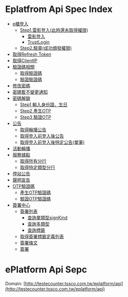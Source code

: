 
# Eplatfrom Api Spec Index
 
- [e櫃登入](#eplatfromLogin)
  - [Step1.雷影登入(此時還未取得權限)](#loginStep1)
    - [雷影登入](./ePlatformApiSepc/%E7%99%BB%E5%85%A5/%E9%9B%B7%E5%BD%B1%E7%99%BB%E5%85%A5.md)
    - [TrustLogin](./ePlatformApiSepc/%E7%99%BB%E5%85%A5/Trust%20login%2083ec4ac47f944428a38d3bd3a0f918e0.md)
  - [Step2.驗章(成功頒發權限)](./ePlatformApiSepc/%E7%99%BB%E5%85%A5/%E9%A9%97%E7%AB%A0.md)
- [取得Refresh Token](./ePlatformApiSepc/%E5%8F%96%E5%BE%97RefreshToken.md)
- [取得ClientIP](./ePlatformApiSepc/%E5%8F%96%E5%BE%97ClientIP.md)
- [驗證碼相關](#captcha)
  - [取得驗證碼](./ePlatformApiSepc/%E9%A9%97%E8%AD%89%E7%A2%BC%E7%9B%B8%E9%97%9C/%E5%8F%96%E5%BE%97%E9%A9%97%E8%AD%89%E7%A2%BC.md)
  - [驗證驗證碼](./ePlatformApiSepc/%E9%A9%97%E8%AD%89%E7%A2%BC%E7%9B%B8%E9%97%9C/%E9%A9%97%E8%AD%89%E9%A9%97%E8%AD%89%E7%A2%BC.md)
- [修改密碼](./ePlatformApiSepc/%E4%BF%AE%E6%94%B9%E5%AF%86%E7%A2%BC.md)
- [密碼暫不變更通知](./ePlatformApiSepc/%E5%AF%86%E7%A2%BC%E6%9A%AB%E4%B8%8D%E8%AE%8A%E6%9B%B4%E9%80%9A%E7%9F%A5.md)
- [密碼解鎖](#passwordLock)
    - [Step1 輸入身份證、生日](./ePlatformApiSepc/%E5%AF%86%E7%A2%BC%E8%A7%A3%E9%8E%96/Step1%20%E8%BC%B8%E5%85%A5%E8%BA%AB%E4%BB%BD%E8%AD%89%E3%80%81%E7%94%9F%E6%97%A5.md)
    - [Step2 產生OTP](./ePlatformApiSepc/%E5%AF%86%E7%A2%BC%E8%A7%A3%E9%8E%96/Step2%20%E7%94%A2%E7%94%9FOTP.md)
    - [Step3 驗證OTP](./ePlatformApiSepc/%E5%AF%86%E7%A2%BC%E8%A7%A3%E9%8E%96/Step3%20%E9%A9%97%E8%AD%89OTP.md)
- [公告](#announce)
  - [取得輪播公告](./ePlatformApiSepc/%E5%85%AC%E5%91%8A/%E5%8F%96%E5%BE%97%E8%BC%AA%E6%92%AD%E5%85%AC%E5%91%8A.md)
  - [取得登入前登入後公告](./ePlatformApiSepc/%E5%85%AC%E5%91%8A/%E5%8F%96%E5%BE%97%E7%99%BB%E5%85%A5%E5%89%8D%E7%99%BB%E5%85%A5%E5%BE%8C%E5%85%AC%E5%91%8A.md)
  - [取得登入前登入後特定公告(單筆)](./ePlatformApiSepc/%E5%85%AC%E5%91%8A/%E5%8F%96%E5%BE%97%E7%99%BB%E5%85%A5%E5%89%8D%E7%99%BB%E5%85%A5%E5%BE%8C%E7%89%B9%E5%AE%9A%E5%85%AC%E5%91%8A(%E5%96%AE%E7%AD%86).md)
- [活動輪播](./ePlatformApiSepc/%E6%B4%BB%E5%8B%95%E8%BC%AA%E6%92%AD/%E5%8F%96%E5%BE%97%E6%B4%BB%E5%8B%95%E8%BC%AA%E6%92%AD.md)
- [服務據點](#branchOffice)
  - [取得所有分行](./ePlatformApiSepc/%E6%9C%8D%E5%8B%99%E6%93%9A%E9%BB%9E/%E5%8F%96%E5%BE%97%E6%89%80%E6%9C%89%E5%88%86%E8%A1%8C.md)
  - [取得特定類型分行](./ePlatformApiSepc/%E6%9C%8D%E5%8B%99%E6%93%9A%E9%BB%9E/%E5%8F%96%E5%BE%97%E7%89%B9%E5%AE%9A%E9%A1%9E%E5%9E%8B%E5%88%86%E8%A1%8C.md)
- [停站公告](./ePlatformApiSepc/%E5%81%9C%E7%AB%99%E5%85%AC%E5%91%8A.md)
- [聲明宣告](./ePlatformApiSepc/%E8%81%B2%E6%98%8E%E5%AE%A3%E5%91%8A-%E9%9A%B1%E7%A7%81%E6%AC%8A.md)
- [OTP驗證碼](#OTPCaptcha)
  - [產生OTP驗證碼](./ePlatformApiSepc/OTP%E9%A9%97%E8%AD%89%E7%A2%BC/%E7%94%A2%E7%94%9FOTP%E9%A9%97%E8%AD%89%E7%A2%BC.md)
  - [驗證OTP驗證碼](./ePlatformApiSepc/OTP%E9%A9%97%E8%AD%89%E7%A2%BC/%E9%A9%97%E8%AD%89OTP%E9%A9%97%E8%AD%89%E7%A2%BC.md)
- [簽署中心](#signCenter)
  - [簽署列表](#signList)
    - [查詢單類型signKind](./ePlatformApiSepc/%E7%B0%BD%E7%BD%B2%E4%B8%AD%E5%BF%83/%E7%B0%BD%E7%BD%B2%E5%88%97%E8%A1%A8%20(%E6%9F%A5%E8%A9%A2%E5%96%AE%E9%A1%9E%E5%9E%8BsignKind).md)
    - [查詢多類型](./ePlatformApiSepc/%E7%B0%BD%E7%BD%B2%E4%B8%AD%E5%BF%83/%E7%B0%BD%E7%BD%B2%E5%88%97%E8%A1%A8%20(%E6%9F%A5%E8%A9%A2%E5%A4%9A%E9%A1%9E%E5%9E%8B).md)
    - [查詢標籤](./ePlatformApiSepc/%E7%B0%BD%E7%BD%B2%E4%B8%AD%E5%BF%83/%E7%B0%BD%E7%BD%B2%E5%88%97%E8%A1%A8(%E6%9F%A5%E8%A9%A2%E6%A8%99%E7%B1%A4).md)
  - [取得簽署標籤定義列表](./ePlatformApiSepc/%E7%B0%BD%E7%BD%B2%E4%B8%AD%E5%BF%83/%E5%8F%96%E5%BE%97%E7%B0%BD%E7%BD%B2%E6%A8%99%E7%B1%A4%E5%AE%9A%E7%BE%A9%E5%88%97%E8%A1%A8.md)
  - [簽署條文](./ePlatformApiSepc/%E7%B0%BD%E7%BD%B2%E4%B8%AD%E5%BF%83/%E7%B0%BD%E7%BD%B2%E6%A2%9D%E6%96%87.md)
  - [簽署](./ePlatformApiSepc/%E7%B0%BD%E7%BD%B2%E4%B8%AD%E5%BF%83/%E7%B0%BD%E7%BD%B2.md)


# ePlatform Api Sepc

Domain: [http://testecounter.tssco.com.tw/eplatform/api](http://testecounter.tssco.com.tw/eplatform/api)




